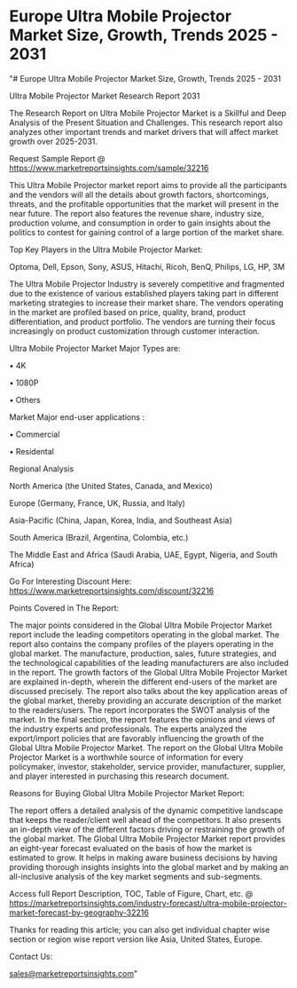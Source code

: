 # Europe Ultra Mobile Projector Market Size, Growth, Trends 2025 - 2031
"# Europe Ultra Mobile Projector Market Size, Growth, Trends 2025 - 2031

Ultra Mobile Projector Market Research Report 2031

The Research Report on Ultra Mobile Projector Market is a Skillful and Deep Analysis of the Present Situation and Challenges. This research report also analyzes other important trends and market drivers that will affect market growth over 2025-2031.

Request Sample Report @ https://www.marketreportsinsights.com/sample/32216

This Ultra Mobile Projector market report aims to provide all the participants and the vendors will all the details about growth factors, shortcomings, threats, and the profitable opportunities that the market will present in the near future. The report also features the revenue share, industry size, production volume, and consumption in order to gain insights about the politics to contest for gaining control of a large portion of the market share.

Top Key Players in the Ultra Mobile Projector Market:

Optoma, Dell, Epson, Sony, ASUS, Hitachi, Ricoh, BenQ, Philips, LG, HP, 3M

The Ultra Mobile Projector Industry is severely competitive and fragmented due to the existence of various established players taking part in different marketing strategies to increase their market share. The vendors operating in the market are profiled based on price, quality, brand, product differentiation, and product portfolio. The vendors are turning their focus increasingly on product customization through customer interaction.

Ultra Mobile Projector Market Major Types are:

• 4K

• 1080P

• Others

Market Major end-user applications :

• Commercial

• Residental

Regional Analysis

North America (the United States, Canada, and Mexico)

Europe (Germany, France, UK, Russia, and Italy)

Asia-Pacific (China, Japan, Korea, India, and Southeast Asia)

South America (Brazil, Argentina, Colombia, etc.)

The Middle East and Africa (Saudi Arabia, UAE, Egypt, Nigeria, and South Africa)

Go For Interesting Discount Here: https://www.marketreportsinsights.com/discount/32216

Points Covered in The Report:

The major points considered in the Global Ultra Mobile Projector Market report include the leading competitors operating in the global market.
The report also contains the company profiles of the players operating in the global market.
The manufacture, production, sales, future strategies, and the technological capabilities of the leading manufacturers are also included in the report.
The growth factors of the Global Ultra Mobile Projector Market are explained in-depth, wherein the different end-users of the market are discussed precisely.
The report also talks about the key application areas of the global market, thereby providing an accurate description of the market to the readers/users.
The report incorporates the SWOT analysis of the market. In the final section, the report features the opinions and views of the industry experts and professionals. The experts analyzed the export/import policies that are favorably influencing the growth of the Global Ultra Mobile Projector Market.
The report on the Global Ultra Mobile Projector Market is a worthwhile source of information for every policymaker, investor, stakeholder, service provider, manufacturer, supplier, and player interested in purchasing this research document.

Reasons for Buying Global Ultra Mobile Projector Market Report:

The report offers a detailed analysis of the dynamic competitive landscape that keeps the reader/client well ahead of the competitors.
It also presents an in-depth view of the different factors driving or restraining the growth of the global market.
The Global Ultra Mobile Projector Market report provides an eight-year forecast evaluated on the basis of how the market is estimated to grow.
It helps in making aware business decisions by having providing thorough insights insights into the global market and by making an all-inclusive analysis of the key market segments and sub-segments.

Access full Report Description, TOC, Table of Figure, Chart, etc. @ https://marketreportsinsights.com/industry-forecast/ultra-mobile-projector-market-forecast-by-geography-32216

Thanks for reading this article; you can also get individual chapter wise section or region wise report version like Asia, United States, Europe.

Contact Us:

sales@marketreportsinsights.com"

